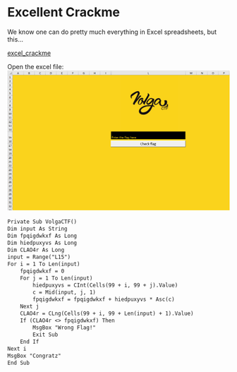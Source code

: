 # Excellent Crackme
We know one can do pretty much everything in Excel spreadsheets, but this...

[excel_crackme](VolgaCTF_excel_crackme.xlsm)

Open the excel file:
![Capture](Capture.PNG)

```vb6
Private Sub VolgaCTF()
Dim input As String
Dim fpqigdwkxf As Long
Dim hiedpuxyvs As Long
Dim CLAO4r As Long
input = Range("L15")
For i = 1 To Len(input)
	fpqigdwkxf = 0
	For j = 1 To Len(input)
		hiedpuxyvs = CInt(Cells(99 + i, 99 + j).Value)
		c = Mid(input, j, 1)
		fpqigdwkxf = fpqigdwkxf + hiedpuxyvs * Asc(c)
	Next j
	CLAO4r = CLng(Cells(99 + i, 99 + Len(input) + 1).Value)
	If (CLAO4r <> fpqigdwkxf) Then
		MsgBox "Wrong Flag!"
		Exit Sub
	End If
Next i
MsgBox "Congratz"
End Sub
```